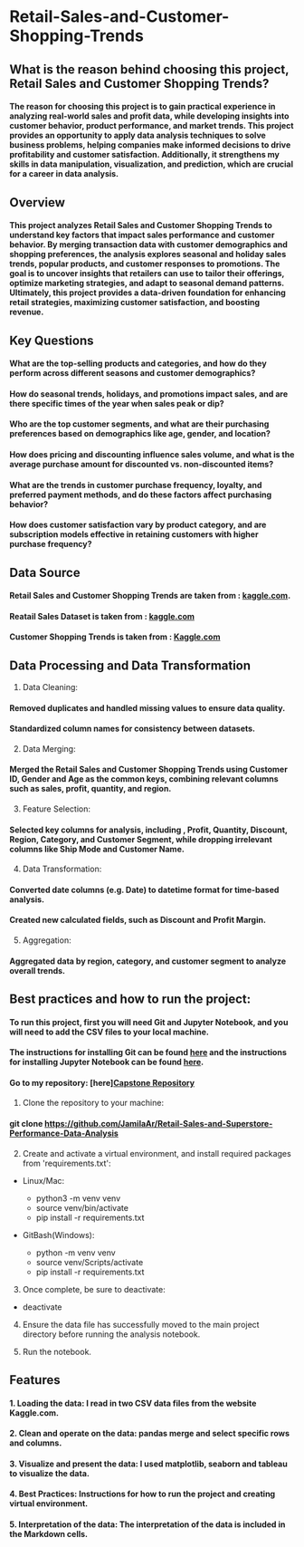 # Retail-Sales-and-Customer-Shopping-Trends

## What is the reason behind choosing this project, Retail Sales and Customer Shopping Trends?

#### The reason for choosing this project is to gain practical experience in analyzing real-world sales and profit data, while developing insights into customer behavior, product performance, and market trends. This project provides an opportunity to apply data analysis techniques to solve business problems, helping companies make informed decisions to drive profitability and customer satisfaction. Additionally, it strengthens my skills in data manipulation, visualization, and prediction, which are crucial for a career in data analysis.

## Overview

#### This project analyzes Retail Sales and Customer Shopping Trends to understand key factors that impact sales performance and customer behavior. By merging transaction data with customer demographics and shopping preferences, the analysis explores seasonal and holiday sales trends, popular products, and customer responses to promotions. The goal is to uncover insights that retailers can use to tailor their offerings, optimize marketing strategies, and adapt to seasonal demand patterns. Ultimately, this project provides a data-driven foundation for enhancing retail strategies, maximizing customer satisfaction, and boosting revenue.

## Key Questions

#### What are the top-selling products and categories, and how do they perform across different seasons and customer demographics?

#### How do seasonal trends, holidays, and promotions impact sales, and are there specific times of the year when sales peak or dip?

#### Who are the top customer segments, and what are their purchasing preferences based on demographics like age, gender, and location?

#### How does pricing and discounting influence sales volume, and what is the average purchase amount for discounted vs. non-discounted items?

#### What are the trends in customer purchase frequency, loyalty, and preferred payment methods, and do these factors affect purchasing behavior?

#### How does customer satisfaction vary by product category, and are subscription models effective in retaining customers with higher purchase frequency?


## Data Source

#### Retail Sales and Customer Shopping Trends are taken from : [kaggle.com]( https://www.kaggle.com).
#### Reatail Sales Dataset is taken from : [kaggle.com](https://www.kaggle.com/datasets/mohammadtalib786/retail-sales-dataset/data)
#### Customer Shopping Trends is taken from : [Kaggle.com](https://www.kaggle.com/datasets/iamsouravbanerjee/customer-shopping-trends-dataset?select=shopping_trends_updated.csv)


## Data Processing and Data Transformation

1. Data Cleaning:

#### Removed duplicates and handled missing values to ensure data quality.
#### Standardized column names for consistency between datasets.

2. Data Merging:

#### Merged the Retail Sales and Customer Shopping Trends using Customer ID, Gender and Age as the common keys, combining relevant columns such as sales, profit, quantity, and region.

3. Feature Selection:

#### Selected key columns for analysis, including , Profit, Quantity, Discount, Region, Category, and Customer Segment, while dropping irrelevant columns like Ship Mode and Customer Name.

4. Data Transformation:

#### Converted date columns (e.g. Date) to datetime format for time-based analysis.
#### Created new calculated fields, such as Discount and Profit Margin.

5. Aggregation:

#### Aggregated data by region, category, and customer segment to analyze overall trends.


## Best practices and how to run the project:

#### To run this project, first you will need Git and Jupyter Notebook, and you will need to add the CSV files to your local machine.
#### The instructions for installing Git can be found [here](https://github.com/git-guides/install-git) and the instructions for installing Jupyter Notebook can be found [here](https://docs.jupyter.org/en/latest/install/notebook-classic.html).
#### Go to my repository: [here][Capstone Repository](https://github.com/JamilaAr/Retail-Sales-and-Superstore-Performance-Data-Analysis)

1. Clone the repository to your machine:

#### git clone https://github.com/JamilaAr/Retail-Sales-and-Superstore-Performance-Data-Analysis

2. Create and activate a virtual environment, and install required packages from 'requirements.txt':

- Linux/Mac:
  
  * python3 -m venv venv
  * source venv/bin/activate
  * pip install -r requirements.txt
  
- GitBash(Windows):
  
  * python -m venv venv
  * source venv/Scripts/activate
  * pip install -r requirements.txt

3. Once complete, be sure to deactivate:
  
  * deactivate
      
4. Ensure the data file has successfully moved to the main project directory before running the analysis notebook.

5. Run the notebook.

## Features

#### 1. Loading the data: I read in two CSV data files from the website Kaggle.com.
#### 2. Clean and operate on the data: pandas merge and select specific rows and columns.
#### 3. Visualize and present the data: I used matplotlib, seaborn and tableau to visualize the data.
#### 4. Best Practices: Instructions for how to run the project and creating virtual environment. 
#### 5. Interpretation of the data: The interpretation of the data is included in the Markdown cells.



